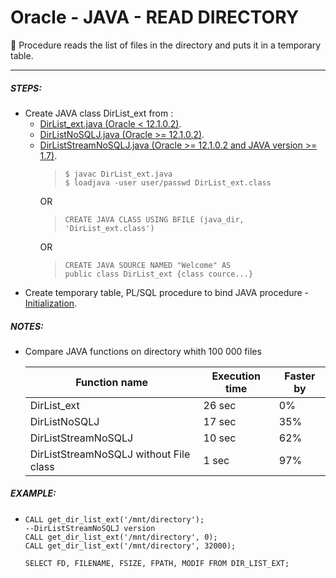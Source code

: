 # Oracle - JAVA - READ DIRECTORY

📝 Procedure reads the list of files in the directory and puts it in a temporary table.
***

##### STEPS:
* Create JAVA class DirList_ext from :
  * [DirList_ext.java (Oracle < 12.1.0.2)](/utils/read_dir/DirList_ext.java).
  * [DirListNoSQLJ.java (Oracle >= 12.1.0.2)](/utils/read_dir/DirListNoSQLJ.java).
  * [DirListStreamNoSQLJ.java (Oracle >= 12.1.0.2 and JAVA version >= 1.7)](/utils/read_dir/DirListStreamNoSQLJ.java).
    >     $ javac DirList_ext.java
    >     $ loadjava -user user/passwd DirList_ext.class
    OR 
    >     CREATE JAVA CLASS USING BFILE (java_dir, 'DirList_ext.class')
    OR 
    >     CREATE JAVA SOURCE NAMED "Welcome" AS
   	>     public class DirList_ext {class cource...}
 * Create temporary table, PL/SQL procedure to bind JAVA procedure - [Initialization](/utils/read_dir/initialization.ddl). 

##### NOTES:
* Compare JAVA functions on directory whith 100 000 files

  Function name  | Execution time | Faster by
  -------------  | -------------  | ------------
  DirList_ext    | 26 sec | 0%
  DirListNoSQLJ  | 17 sec | 35%
  DirListStreamNoSQLJ  | 10 sec |62%
  DirListStreamNoSQLJ without File class  | 1 sec |97%

##### EXAMPLE:
*     CALL get_dir_list_ext('/mnt/directory');
      --DirListStreamNoSQLJ version
      CALL get_dir_list_ext('/mnt/directory', 0); 
      CALL get_dir_list_ext('/mnt/directory', 32000);
      
      SELECT FD, FILENAME, FSIZE, FPATH, MODIF FROM DIR_LIST_EXT;


